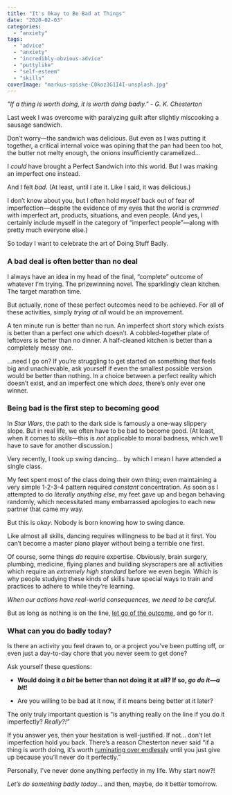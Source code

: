 ```yaml
---
title: "It's Okay to Be Bad at Things"
date: "2020-02-03"
categories: 
  - "anxiety"
tags: 
  - "advice"
  - "anxiety"
  - "incredibly-obvious-advice"
  - "puttylike"
  - "self-esteem"
  - "skills"
coverImage: "markus-spiske-C0koz3G1I4I-unsplash.jpg"
---
```


_"If a thing is worth doing, it is worth doing badly." - G. K. Chesterton_

Last week I was overcome with paralyzing guilt after slightly miscooking a sausage sandwich.

Don’t worry—the sandwich was delicious. But even as I was putting it together, a critical internal voice was opining that the pan had been too hot, the butter not melty enough, the onions insufficiently caramelized…

I _could_ have brought a Perfect Sandwich into this world. But I was making an imperfect one instead. 

And I felt _bad_. (At least, until I ate it. Like I said, it was delicious.)

I don’t know about you, but I often hold myself back out of fear of imperfection—despite the evidence of my eyes that the world is _crammed_ with imperfect art, products, situations, and even people. (And yes, I certainly include myself in the category of “imperfect people”—along with pretty much everyone else.)

So today I want to celebrate the art of Doing Stuff Badly.

<!--more-->

### A bad deal is often better than no deal

I always have an idea in my head of the final, “complete” outcome of whatever I’m trying. The prizewinning novel. The sparklingly clean kitchen. The target marathon time.

But actually, none of these perfect outcomes need to be achieved. For all of these activities, simply _trying at all_ would be an improvement.

A ten minute run is better than no run. An imperfect short story which exists is better than a perfect one which doesn’t. A cobbled-together plate of leftovers is better than no dinner. A half-cleaned kitchen is better than a completely messy one.

...need I go on? If you’re struggling to get started on something that feels big and unachievable, ask yourself if even the smallest possible version would be better than nothing. In a choice between a perfect reality which doesn’t exist, and an imperfect one which _does_, there’s only ever one winner.

### Being bad is the first step to becoming good

In _Star Wars_, the path to the dark side is famously a one-way slippery slope. But in real life, we often have to be bad to become good. (At least, when it comes to _skills_—this is _not_ applicable to moral badness, which we’ll have to save for another discussion.)

Very recently, I took up swing dancing… by which I mean I have attended a single class. 

My feet spent most of the class doing their own thing; even maintaining a very simple 1-2-3-4 pattern required _constant_ concentration. As soon as I attempted to do _literally anything else_, my feet gave up and began behaving randomly, which necessitated many embarrassed apologies to each new partner that came my way.

But this is _okay_. Nobody is born knowing how to swing dance.

Like almost all skills, dancing requires willingness to be bad at it first. You can’t become a master piano player without being a terrible one first.

Of course, some things _do_ require expertise. Obviously, brain surgery, plumbing, medicine, flying planes and building skyscrapers are all activities which require an _extremely high standard_ before we even begin. Which is why people studying these kinds of skills have special ways to train and practices to adhere to while they’re learning.

_When our actions have real-world consequences, we need to be careful._

But as long as nothing is on the line, [let go of the outcome](https://puttylike.com/why-you-should-stop-freaking-out-about-wasting-your-time/), and go for it.

### What can you do badly today?

Is there an activity you feel drawn to, or a project you’ve been putting off, or even just a day-to-day chore that you never seem to get done?

Ask yourself these questions:

- **Would doing it _a bit_ be better than not doing it at all? If so, _go do it—a bit_!**

- Are you willing to be bad at it now, if it means being better at it later?

The only truly important question is “is anything really on the line if you do it imperfectly? _Really?!”_ 

If you answer yes, then your hesitation is well-justified. If not… don’t let imperfection hold you back. There’s a reason Chesterton never said “if a thing is worth doing, it’s worth [ruminating over endlessly](https://www.walkingoncustard.com/plan-ruminate-worry-poke-prod-fumble-stop-overanalysing-life/) until you just give up because you’ll never do it perfectly.”

Personally, I’ve never done anything perfectly in my life. Why start now?! 

_Let’s do something badly today_… and then, maybe, do it better tomorrow.
